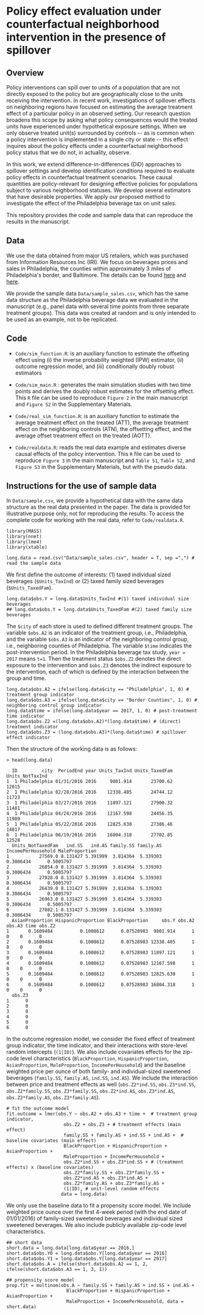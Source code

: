 # Policy effect evaluation under counterfactual neighborhood intervention in the presence of spillover

## Overview 

Policy interventions can spill over to  units of a population that are not directly exposed to the policy but are geographically close to the units receiving the intervention. In recent work, investigations of spillover effects on neighboring regions have focused on estimating the average treatment effect of a particular policy in an observed setting. Our research question broadens this scope by asking what policy consequences would the treated units have experienced under hypothetical exposure settings. When we only observe treated unit(s) surrounded by controls -- as is common when a policy intervention is implemented in a single city or state -- this effect inquires about the policy effects under a counterfactual neighborhood policy status that we do not, in actuality, observe. 

In this work, we extend difference-in-differences (DiD) approaches to spillover settings and develop identification conditions required to evaluate policy effects in counterfactual treatment scenarios. These causal quantities are policy-relevant for designing effective policies for populations subject to various neighborhood statuses. We develop several estimators that have desirable properties. We apply our proposed method to investigate the effect of the Philadelphia beverage tax on unit sales.

This repository provides the code and sample data that can reproduce the results in the manuscript.

## Data

We use the data obtained from major US retailers, which was purchased from Information Resources Inc (IRI). We focus on beverages prices and sales in Philadelphia, the counties within approximately 3 miles of Philadelphia's border, and Baltimore.
The details can be found [here](https://jamanetwork.com/journals/jama/fullarticle/2733208) and [here](https://ageconsearch.umn.edu/record/234905/).

We provide the sample data `Data/sample_sales.csv`, which has the same data structure as the Philadelphia beverage data we evaluated in the manuscript (e.g., panel data with several time points from three separate treatment groups). This data was created at random and is only intended to be used as an example, not to be replicated.

## Code

- `Code/sim_function.R`: is an auxiliary function to estimate the offseting effect using (i) the inverse probability weighted (IPW) estimator, (ii) outcome regression model, and (iii) conditionally doubly robust estimators

- `Code/sim_main.R` : generates the main simulation studies with two time points and derives the doubly robust estimates for the offsetting effect. This `R` file can be used to reproduce ``Figure 2`` in the main manuscript and ``Figure S2`` in the Supplementary Materials.

- `Code/real_sim_function.R`: is an auxiliary function to estimate the average treatment effect on the treated (ATT), the average treatment effect on the neighboring controls (ATN), the offsetting effect, and the average offset treatment effect on the treated (AOTT). 

- `Code/realdata.R`:  reads the real data example and estimates diverse causal effects of the policy intervention. This `R` file can be used to reproduce ``Figure 3`` in the main manuscript and ``Table S1``, ``Table S2``, and ``Figure S3`` in the Supplementary Materials, but with the pseudo data. 

 
## Instructions for the use of sample data

In `Data/sample.csv`, we provide a hypothetical data with the same data structure as the real data presented in the paper. The data is provided for illustrative purpose only, not for reproducing the results. To access the complete code for working with the real data, refer to ``Code/realdata.R``.

```{r}
library(MASS)
library(nnet)
library(lme4)
library(xtable)

long.data = read.csv("Data/sample_sales.csv", header = T, sep =",") # read the sample data 
```

We first define the outcome of interests: (1) taxed individual sized beverages (``$Units_TaxInd``) or (2) taxed family sized beverages (``$Units_TaxedFam``). 
```{r}
long.data$obs.Y = long.data$Units_TaxInd #(1) taxed individual size beverages
## long.data$obs.Y = long.data$Units_TaxedFam #(2) taxed family size beverages
```

The ``$city`` of each store is used to defined different treatment groups.
The variable ``$obs.A2`` is an indicator of the treatment group, i.e., Philadelphia, and the variable ``$obs.A3`` is an indicator of the neighboring control group, i.e., neighboring counties of Philadelphia. The variable ``$time`` indicates the post-intervention period. In the Philadelphia beverage tax study, ``year = 2017`` means ``t=1``. Then the treatment status ``$obs.Z2`` denotes the direct exposure to the intervention and ``$obs.Z3`` denotes the indirect exposure to the intervention, each of which is defined by the interaction between the group and time.

```{r}
long.data$obs.A2 = ifelse(long.data$city == "Philadelphia", 1, 0) # treatment group indicator
long.data$obs.A3 = ifelse(long.data$city == "Border Counties", 1, 0) # neighboring control group indicator
long.data$time = ifelse(long.data$year == 2017, 1, 0) # post-treatment time indicator
long.data$obs.Z2 =(long.data$obs.A2)*(long.data$time) # (direct) treatment indicator
long.data$obs.Z3 = (long.data$obs.A3)*(long.data$time) # spillover effect indicator
```

Then the structure of the working data is as follows: 
```{r}
> head(long.data)

  ID         city  PeriodEnd year Units_TaxInd Units_TaxedFam Units_NotTaxInd
1  1 Philadelphia 01/31/2016 2016     9801.914       23700.62           12015
2  1 Philadelphia 02/28/2016 2016    12338.405       24744.12           11723
3  1 Philadelphia 03/27/2016 2016    11897.121       27900.32           11481
4  1 Philadelphia 04/24/2016 2016    12167.598       24456.35           11989
5  1 Philadelphia 05/22/2016 2016    12825.630       27386.46           14817
6  1 Philadelphia 06/19/2016 2016    16804.318       27702.85           12528
  Units_NotTaxedFam   ind.SS   ind.AS family.SS family.AS IncomePerHousehold MaleProportion
1           27569.0 8.131427 5.391999  3.814364  5.339303          0.3006434      0.5005797
2           26854.0 8.131427 5.391999  3.814364  5.339303          0.3006434      0.5005797
3           27928.0 8.131427 5.391999  3.814364  5.339303          0.3006434      0.5005797
4           26439.0 8.131427 5.391999  3.814364  5.339303          0.3006434      0.5005797
5           26963.0 8.131427 5.391999  3.814364  5.339303          0.3006434      0.5005797
6           27082.1 8.131427 5.391999  3.814364  5.339303          0.3006434      0.5005797
  AsianProportion HispanicProportion BlackProportion     obs.Y obs.A2 obs.A3 time obs.Z2
1       0.1609484          0.1008612      0.07528983  9801.914      1      0    0      0
2       0.1609484          0.1008612      0.07528983 12338.405      1      0    0      0
3       0.1609484          0.1008612      0.07528983 11897.121      1      0    0      0
4       0.1609484          0.1008612      0.07528983 12167.598      1      0    0      0
5       0.1609484          0.1008612      0.07528983 12825.630      1      0    0      0
6       0.1609484          0.1008612      0.07528983 16804.318      1      0    0      0
  obs.Z3
1      0
2      0
3      0
4      0
5      0
6      0
```

In the outcome regression model, we consider the fixed effect of treatment group indicator, the time indicator, and their interactions with store-level random intercepts (``(1|ID)``). We also include covariates effects for the zip-code level characteristics (``BlackProportion``, ``HispanicProportion``, ``AsianProportion``, ``MaleProportion``, ``IncomePerHousehold``) and the baseline weighted price per ounce of both family- and individual-sized sweetened beverages (``family.SS``, ``family.AS``, ``ind.SS``, ``ind.AS``). We include the interaction between price and treatment effects as well (``obs.Z2*ind.SS``, ``obs.Z3*ind.SS``, ``obs.Z2*family.SS``, ``obs.Z3*family.SS``, ``obs.Z2*ind.AS``, ``obs.Z3*ind.AS``, ``obs.Z2*family.AS``, ``obs.Z3*family.AS``).

```{r}
# fit the outcome model
fit.outcome = lmer(obs.Y ~ obs.A2 + obs.A3 + time +  # treatment group indicator, 
                     obs.Z2 + obs.Z3 + # treatment effects (main effect)
                     family.SS + family.AS + ind.SS + ind.AS +  # baseline covariates (main effect)
                     BlackProportion + HispanicProportion + AsianProportion + 
                     MaleProportion + IncomePerHousehold + 
                     obs.Z2*ind.SS + obs.Z3*ind.SS + # (treatment effects) x (baseline covariates)
                     obs.Z2*family.SS + obs.Z3*family.SS + 
                     obs.Z2*ind.AS + obs.Z3*ind.AS +
                     obs.Z2*family.AS + obs.Z3*family.AS + 
                     (1|ID), # unit-level random effects
                    data = long.data)
```

We only use the baseline data to fit a propensity score model. We include weighted price ounce over the first 4-week period (with the end date of 01/01/2016) of family-sized sweetened beverages and individual sized sweetened beverages. We also include publicly available zip-code level characteristics. 

```{r}
## short data
short.data = long.data[long.data$year == 2016,]
short.data$obs.Y0 = long.data$obs.Y[long.data$year == 2016]
short.data$obs.Y1 = long.data$obs.Y[long.data$year == 2017]
short.data$obs.A = ifelse(short.data$obs.A2 == 1, 2, ifelse(short.data$obs.A3 == 1, 3, 1))

## propensity score model
prop.fit = multinom(obs.A ~ family.SS + family.AS + ind.SS + ind.AS + 
                      BlackProportion + HispanicProportion + AsianProportion + 
                      MaleProportion + IncomePerHousehold, data = short.data)                
```
